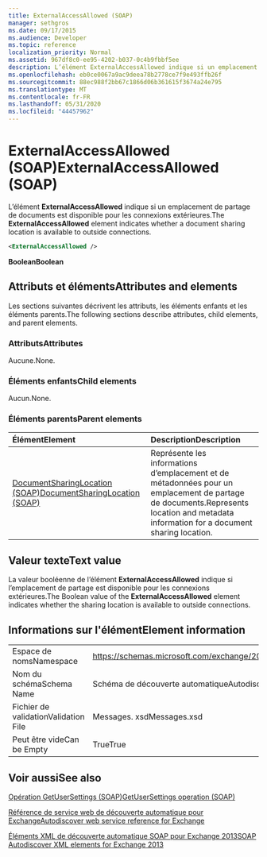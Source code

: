 ```yaml
---
title: ExternalAccessAllowed (SOAP)
manager: sethgros
ms.date: 09/17/2015
ms.audience: Developer
ms.topic: reference
localization_priority: Normal
ms.assetid: 967df8c0-ee95-4202-b037-0c4b9fbbf5ee
description: L’élément ExternalAccessAllowed indique si un emplacement de partage de documents est disponible pour les connexions extérieures.
ms.openlocfilehash: eb0ce0067a9ac9deea78b2778ce7f9e493ffb26f
ms.sourcegitcommit: 88ec988f2bb67c1866d06b361615f3674a24e795
ms.translationtype: MT
ms.contentlocale: fr-FR
ms.lasthandoff: 05/31/2020
ms.locfileid: "44457962"
---
```

# <a name="externalaccessallowed-soap"></a><span data-ttu-id="53ee6-103">ExternalAccessAllowed (SOAP)</span><span class="sxs-lookup"><span data-stu-id="53ee6-103">ExternalAccessAllowed (SOAP)</span></span>

<span data-ttu-id="53ee6-104">L’élément **ExternalAccessAllowed** indique si un emplacement de partage de documents est disponible pour les connexions extérieures.</span><span class="sxs-lookup"><span data-stu-id="53ee6-104">The **ExternalAccessAllowed** element indicates whether a document sharing location is available to outside connections.</span></span> 
  
```XML
<ExternalAccessAllowed /> 
```

 <span data-ttu-id="53ee6-105">**Boolean**</span><span class="sxs-lookup"><span data-stu-id="53ee6-105">**Boolean**</span></span>
## <a name="attributes-and-elements"></a><span data-ttu-id="53ee6-106">Attributs et éléments</span><span class="sxs-lookup"><span data-stu-id="53ee6-106">Attributes and elements</span></span>

<span data-ttu-id="53ee6-107">Les sections suivantes décrivent les attributs, les éléments enfants et les éléments parents.</span><span class="sxs-lookup"><span data-stu-id="53ee6-107">The following sections describe attributes, child elements, and parent elements.</span></span>
  
### <a name="attributes"></a><span data-ttu-id="53ee6-108">Attributs</span><span class="sxs-lookup"><span data-stu-id="53ee6-108">Attributes</span></span>

<span data-ttu-id="53ee6-109">Aucune.</span><span class="sxs-lookup"><span data-stu-id="53ee6-109">None.</span></span>
  
### <a name="child-elements"></a><span data-ttu-id="53ee6-110">Éléments enfants</span><span class="sxs-lookup"><span data-stu-id="53ee6-110">Child elements</span></span>

<span data-ttu-id="53ee6-111">Aucun.</span><span class="sxs-lookup"><span data-stu-id="53ee6-111">None.</span></span>
  
### <a name="parent-elements"></a><span data-ttu-id="53ee6-112">Éléments parents</span><span class="sxs-lookup"><span data-stu-id="53ee6-112">Parent elements</span></span>

|<span data-ttu-id="53ee6-113">**Élément**</span><span class="sxs-lookup"><span data-stu-id="53ee6-113">**Element**</span></span>|<span data-ttu-id="53ee6-114">**Description**</span><span class="sxs-lookup"><span data-stu-id="53ee6-114">**Description**</span></span>|
|:-----|:-----|
|[<span data-ttu-id="53ee6-115">DocumentSharingLocation (SOAP)</span><span class="sxs-lookup"><span data-stu-id="53ee6-115">DocumentSharingLocation (SOAP)</span></span>](documentsharinglocation-soap.md) <br/> |<span data-ttu-id="53ee6-116">Représente les informations d’emplacement et de métadonnées pour un emplacement de partage de documents.</span><span class="sxs-lookup"><span data-stu-id="53ee6-116">Represents location and metadata information for a document sharing location.</span></span>  <br/> |
   
## <a name="text-value"></a><span data-ttu-id="53ee6-117">Valeur texte</span><span class="sxs-lookup"><span data-stu-id="53ee6-117">Text value</span></span>

<span data-ttu-id="53ee6-118">La valeur booléenne de l’élément **ExternalAccessAllowed** indique si l’emplacement de partage est disponible pour les connexions extérieures.</span><span class="sxs-lookup"><span data-stu-id="53ee6-118">The Boolean value of the **ExternalAccessAllowed** element indicates whether the sharing location is available to outside connections.</span></span> 
  
## <a name="element-information"></a><span data-ttu-id="53ee6-119">Informations sur l'élément</span><span class="sxs-lookup"><span data-stu-id="53ee6-119">Element information</span></span>

|||
|:-----|:-----|
|<span data-ttu-id="53ee6-120">Espace de noms</span><span class="sxs-lookup"><span data-stu-id="53ee6-120">Namespace</span></span>  <br/> |https://schemas.microsoft.com/exchange/2010/Autodiscover  <br/> |
|<span data-ttu-id="53ee6-121">Nom du schéma</span><span class="sxs-lookup"><span data-stu-id="53ee6-121">Schema Name</span></span>  <br/> |<span data-ttu-id="53ee6-122">Schéma de découverte automatique</span><span class="sxs-lookup"><span data-stu-id="53ee6-122">Autodiscover schema</span></span>  <br/> |
|<span data-ttu-id="53ee6-123">Fichier de validation</span><span class="sxs-lookup"><span data-stu-id="53ee6-123">Validation File</span></span>  <br/> |<span data-ttu-id="53ee6-124">Messages. xsd</span><span class="sxs-lookup"><span data-stu-id="53ee6-124">Messages.xsd</span></span>  <br/> |
|<span data-ttu-id="53ee6-125">Peut être vide</span><span class="sxs-lookup"><span data-stu-id="53ee6-125">Can be Empty</span></span>  <br/> |<span data-ttu-id="53ee6-126">True</span><span class="sxs-lookup"><span data-stu-id="53ee6-126">True</span></span>  <br/> |
   
## <a name="see-also"></a><span data-ttu-id="53ee6-127">Voir aussi</span><span class="sxs-lookup"><span data-stu-id="53ee6-127">See also</span></span>



[<span data-ttu-id="53ee6-128">Opération GetUserSettings (SOAP)</span><span class="sxs-lookup"><span data-stu-id="53ee6-128">GetUserSettings operation (SOAP)</span></span>](getusersettings-operation-soap.md)


[<span data-ttu-id="53ee6-129">Référence de service web de découverte automatique pour Exchange</span><span class="sxs-lookup"><span data-stu-id="53ee6-129">Autodiscover web service reference for Exchange</span></span>](autodiscover-web-service-reference-for-exchange.md)
  
[<span data-ttu-id="53ee6-130">Éléments XML de découverte automatique SOAP pour Exchange 2013</span><span class="sxs-lookup"><span data-stu-id="53ee6-130">SOAP Autodiscover XML elements for Exchange 2013</span></span>](soap-autodiscover-xml-elements-for-exchange-2013.md)

